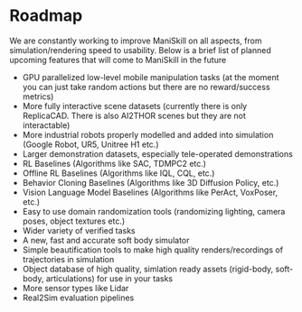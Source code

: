 # Roadmap

We are constantly working to improve ManiSkill on all aspects, from simulation/rendering speed to usability. Below is a brief list of planned upcoming features that will come to ManiSkill in the future


- GPU parallelized low-level mobile manipulation tasks (at the moment you can just take random actions but there are no reward/success metrics)
- More fully interactive scene datasets (currently there is only ReplicaCAD. There is also AI2THOR scenes but they are not interactable)
- More industrial robots properly modelled and added into simulation (Google Robot, UR5, Unitree H1 etc.)
- Larger demonstration datasets, especially tele-operated demonstrations
- RL Baselines (Algorithms like SAC, TDMPC2 etc.)
- Offline RL Baselines (Algorithms like IQL, CQL, etc.)
- Behavior Cloning Baselines (Algorithms like 3D Diffusion Policy, etc.)
- Vision Language Model Baselines (Algorithms like PerAct, VoxPoser, etc.)
- Easy to use domain randomization tools (randomizing lighting, camera poses, object textures etc.)
- Wider variety of verified tasks
- A new, fast and accurate soft body simulator
- Simple beautification tools to make high quality renders/recordings of trajectories in simulation
- Object database of high quality, simlation ready assets (rigid-body, soft-body, articulations) for use in your tasks
- More sensor types like Lidar
- Real2Sim evaluation pipelines